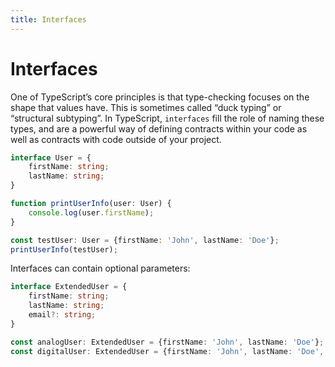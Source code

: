 ```yaml
---
title: Interfaces
---
```


# Interfaces

One of TypeScript’s core principles is that type-checking focuses on the shape that values have. This is sometimes called “duck typing” or “structural subtyping”. In TypeScript, `interfaces` fill the role of naming these types, and are a powerful way of defining contracts within your code as well as contracts with code outside of your project.

```typescript
interface User = {
    firstName: string;
    lastName: string;
}

function printUserInfo(user: User) {
    console.log(user.firstName);
}

const testUser: User = {firstName: 'John', lastName: 'Doe'};
printUserInfo(testUser);
```

Interfaces can contain optional parameters:

```typescript
interface ExtendedUser = {
    firstName: string;
    lastName: string;
    email?: string;
}

const analogUser: ExtendedUser = {firstName: 'John', lastName: 'Doe'};
const digitalUser: ExtendedUser = {firstName: 'John', lastName: 'Doe', email: 'jane.doe@gmail.com'};
```

